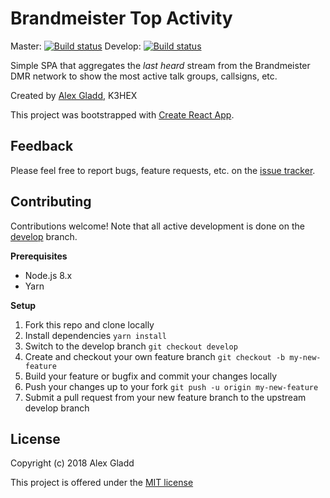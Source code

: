 # Brandmeister Top Activity

Master: [![Build status](https://travis-ci.com/alexgladd/bm-hotgroups.svg?branch=master)](https://travis-ci.com/alexgladd/bm-hotgroups) Develop: [![Build status](https://travis-ci.com/alexgladd/bm-hotgroups.svg?branch=develop)](https://travis-ci.com/alexgladd/bm-hotgroups)

Simple SPA that aggregates the *last heard* stream from the Brandmeister DMR network to show
the most active talk groups, callsigns, etc.

Created by [Alex Gladd](https://github.com/alexgladd), K3HEX

This project was bootstrapped with [Create React App](https://github.com/facebookincubator/create-react-app).

## Feedback

Please feel free to report bugs, feature requests, etc. on the [issue tracker](https://github.com/alexgladd/bm-hotgroups/issues).

## Contributing

Contributions welcome! Note that all active development is done on the [develop](https://github.com/alexgladd/bm-hotgroups/tree/develop) branch.

**Prerequisites**

* Node.js 8.x
* Yarn

**Setup**

1. Fork this repo and clone locally
1. Install dependencies `yarn install`
1. Switch to the develop branch `git checkout develop`
1. Create and checkout your own feature branch `git checkout -b my-new-feature`
1. Build your feature or bugfix and commit your changes locally
1. Push your changes up to your fork `git push -u origin my-new-feature`
1. Submit a pull request from your new feature branch to the upstream develop branch

## License

Copyright (c) 2018 Alex Gladd

This project is offered under the [MIT license](LICENSE.md)
